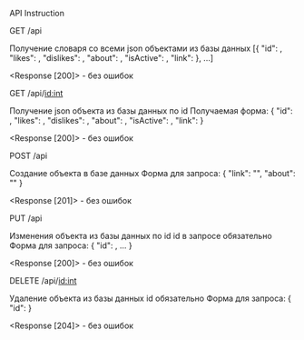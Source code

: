 API Instruction

GET /api

Получение словаря со всеми json объектами из базы данных
[{
    "id": <int>,
    "likes": <int>,
    "dislikes": <int>,
    "about": <Text>,
    "isActive": <Boolean>,
    "link": <String>
}, ...]

<Response [200]> - без ошибок



GET /api/<id:int>

Получение json объекта из базы данных по id
Получаемая форма:
{
    "id": <int>,
    "likes": <int>,
    "dislikes": <int>,
    "about": <Text>,
    "isActive": <Boolean>,
    "link": <String>
}

<Response [200]> - без ошибок




POST /api

Создание объекта в базе данных
Форма для запроса:
{
    "link": "<String>",
    "about": "<Text>"
} 

<Response [201]> - без ошибок



PUT /api

Изменения объекта из базы данных по id
id в запросе обязательно
Форма для запроса:
{
    "id": <int>,
    ...
}

<Response [200]> - без ошибок




DELETE /api/<id:int>

Удаление объекта из базы данных
id обязательно
Форма для запроса:
{
    "id": <int>
}

<Response [204]> - без ошибок